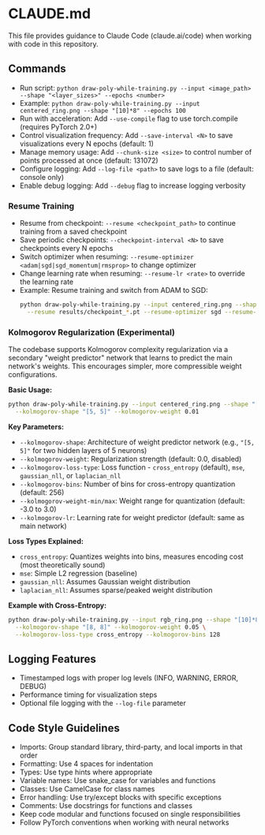 # CLAUDE.md

This file provides guidance to Claude Code (claude.ai/code) when working with code in this repository.

## Commands
- Run script: `python draw-poly-while-training.py --input <image_path> --shape "<layer_sizes>" --epochs <number>`
- Example: `python draw-poly-while-training.py --input centered_ring.png --shape "[10]*8" --epochs 100`
- Run with acceleration: Add `--use-compile` flag to use torch.compile (requires PyTorch 2.0+)
- Control visualization frequency: Add `--save-interval <N>` to save visualizations every N epochs (default: 1)
- Manage memory usage: Add `--chunk-size <size>` to control number of points processed at once (default: 131072)
- Configure logging: Add `--log-file <path>` to save logs to a file (default: console only)
- Enable debug logging: Add `--debug` flag to increase logging verbosity

### Resume Training
- Resume from checkpoint: `--resume <checkpoint_path>` to continue training from a saved checkpoint
- Save periodic checkpoints: `--checkpoint-interval <N>` to save checkpoints every N epochs
- Switch optimizer when resuming: `--resume-optimizer <adam|sgd|sgd_momentum|rmsprop>` to change optimizer
- Change learning rate when resuming: `--resume-lr <rate>` to override the learning rate
- Example: Resume training and switch from ADAM to SGD:
  ```bash
  python draw-poly-while-training.py --input centered_ring.png --shape "[10]*8" --epochs 200 \
    --resume results/checkpoint_*.pt --resume-optimizer sgd --resume-lr 0.01
  ```

### Kolmogorov Regularization (Experimental)
The codebase supports Kolmogorov complexity regularization via a secondary "weight predictor" network that learns to predict the main network's weights. This encourages simpler, more compressible weight configurations.

**Basic Usage:**
```bash
python draw-poly-while-training.py --input centered_ring.png --shape "[10]*8" --epochs 100 \
  --kolmogorov-shape "[5, 5]" --kolmogorov-weight 0.01
```

**Key Parameters:**
- `--kolmogorov-shape`: Architecture of weight predictor network (e.g., `"[5, 5]"` for two hidden layers of 5 neurons)
- `--kolmogorov-weight`: Regularization strength (default: 0.0, disabled)
- `--kolmogorov-loss-type`: Loss function - `cross_entropy` (default), `mse`, `gaussian_nll`, or `laplacian_nll`
- `--kolmogorov-bins`: Number of bins for cross-entropy quantization (default: 256)
- `--kolmogorov-weight-min/max`: Weight range for quantization (default: -3.0 to 3.0)
- `--kolmogorov-lr`: Learning rate for weight predictor (default: same as main network)

**Loss Types Explained:**
- `cross_entropy`: Quantizes weights into bins, measures encoding cost (most theoretically sound)
- `mse`: Simple L2 regression (baseline)
- `gaussian_nll`: Assumes Gaussian weight distribution
- `laplacian_nll`: Assumes sparse/peaked weight distribution

**Example with Cross-Entropy:**
```bash
python draw-poly-while-training.py --input rgb_ring.png --shape "[10]*8" --epochs 200 \
  --kolmogorov-shape "[8, 8]" --kolmogorov-weight 0.05 \
  --kolmogorov-loss-type cross_entropy --kolmogorov-bins 128
```

## Logging Features
- Timestamped logs with proper log levels (INFO, WARNING, ERROR, DEBUG)
- Performance timing for visualization steps
- Optional file logging with the `--log-file` parameter

## Code Style Guidelines
- Imports: Group standard library, third-party, and local imports in that order
- Formatting: Use 4 spaces for indentation
- Types: Use type hints where appropriate
- Variable names: Use snake_case for variables and functions
- Classes: Use CamelCase for class names
- Error handling: Use try/except blocks with specific exceptions
- Comments: Use docstrings for functions and classes
- Keep code modular and functions focused on single responsibilities
- Follow PyTorch conventions when working with neural networks